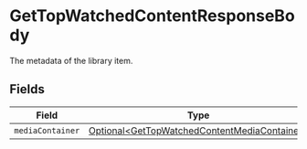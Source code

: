 # GetTopWatchedContentResponseBody

The metadata of the library item.


## Fields

| Field                                                                                                          | Type                                                                                                           | Required                                                                                                       | Description                                                                                                    |
| -------------------------------------------------------------------------------------------------------------- | -------------------------------------------------------------------------------------------------------------- | -------------------------------------------------------------------------------------------------------------- | -------------------------------------------------------------------------------------------------------------- |
| `mediaContainer`                                                                                               | [Optional\<GetTopWatchedContentMediaContainer>](../../models/operations/GetTopWatchedContentMediaContainer.md) | :heavy_minus_sign:                                                                                             | N/A                                                                                                            |
